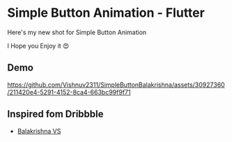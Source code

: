 
# Simple Button Animation - Flutter


Here's my new shot for Simple Button Animation

I Hope you Enjoy it 😍


## Demo

https://github.com/Vishnuv2311/SimpleButtonBalakrishna/assets/30927360/211420e4-5291-4152-8ca4-663bc99f9f71


## Inspired fom Dribbble

- [Balakrishna VS](https://dribbble.com/shots/23996183-Simple-Button-Animation)

